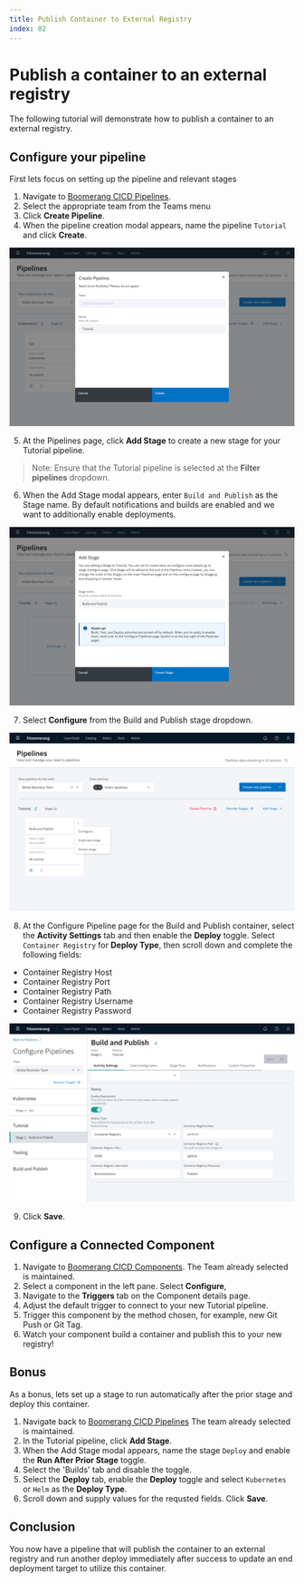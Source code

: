 ```yaml
---
title: Publish Container to External Registry
index: 02
---
```


# Publish a container to an external registry

The following tutorial will demonstrate how to publish a container to an external registry.

## Configure your pipeline

First lets focus on setting up the pipeline and relevant stages

1. Navigate to [Boomerang CICD Pipelines](https://launch.boomerangplatform.net/cicd/apps/pipelines).
2. Select the appropriate team from the Teams menu
3. Click **Create Pipeline**.
4. When the pipeline creation modal appears, name the pipeline `Tutorial` and click **Create**.

![Tutorial Create Container](./assets/img/tutorial-create-pipelineTutorial.png)

5. At the Pipelines page, click **Add Stage** to create a new stage for your Tutorial pipeline.

> Note: Ensure that the Tutorial pipeline is selected at the **Filter pipelines** dropdown.

6. When the Add Stage modal appears, enter `Build and Publish` as the Stage name. By default notifications and builds are enabled and we want to additionally enable deployments. 

![Tutorial Container Stage](./assets/img/tutorial-container-create.png)


7. Select **Configure** from the Build and Publish stage dropdown.

![Configure Stage](./assets/img/tutorial-container-configure.png)

8. At the Configure Pipeline page for the Build and Publish container, select the **Activity Settings** tab and then enable the **Deploy** toggle. Select `Container Registry` for **Deploy Type**, then scroll down and complete the following fields:

- Container Registry Host
- Container Registry Port
- Container Registry Path
- Container Registry Username
- Container Registry Password

![Configure Stage](./assets/img/tutorial-container-deploy.png)

9. Click **Save**.

## Configure a Connected Component

1. Navigate to [Boomerang CICD Components](https://launch.boomerangplatform.net/cicd/apps/components). The Team already selected is maintained. 
2. Select a component in the left pane. Select **Configure**,
3. Navigate to the **Triggers** tab on the Component details page.
4. Adjust the default trigger to connect to your new Tutorial pipeline.
5. Trigger this component by the method chosen, for example, new Git Push or Git Tag.
6. Watch your component build a container and publish this to your new registry!

## Bonus

As a bonus, lets set up a stage to run automatically after the prior stage and deploy this container.

1. Navigate back to [Boomerang CICD Pipelines](https://launch.boomerangplatform.net/cicd/apps/pipelines) The team already selected is maintained.
2. In the Tutorial pipeline, click **Add Stage**. 
3. When the Add Stage modal appears, name the stage `Deploy` and enable the **Run After Prior Stage** toggle.
4. Select the 'Builds' tab and disable the toggle.
5. Select the **Deploy** tab, enable the **Deploy** toggle and select `Kubernetes` or `Helm` as the **Deploy Type**.
8. Scroll down and supply values for the requsted fields. Click **Save**.

## Conclusion

You now have a pipeline that will publish the container to an external registry and run another deploy immediately after success to update an end deployment target to utilize this container.